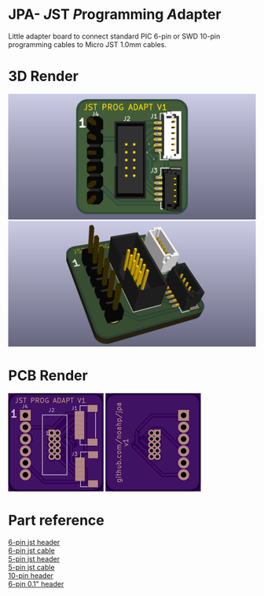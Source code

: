 # JPA- *J*ST *P*rogramming *A*dapter
Little adapter board to connect standard PIC 6-pin or SWD 10-pin programming cables to Micro JST 1.0mm cables.
# 3D Render
![top](https://raw.githubusercontent.com/noahp/jpa/master/kicad/3d_render_top.png)
![iso](https://raw.githubusercontent.com/noahp/jpa/master/kicad/3d_render_iso.png)
# PCB Render
![top](https://raw.githubusercontent.com/noahp/jpa/master/kicad/pcb_top.png)
![bottom](https://raw.githubusercontent.com/noahp/jpa/master/kicad/pcb_bottom.png)
# Part reference
[6-pin jst header](http://www.aliexpress.com/item/SM06B-SRSS-TB-LF-SN-CONN-RCPT-SR-6-POS-1-0MM-TIN-JST-Connectors-SM06BSRSSTBLFSN/1156361078.html)  
[6-pin jst cable](http://www.aliexpress.com/item/Wholesale-100pcs-Micro-JST-SH-1-0mm-Pitch-6-Pin-Female-Connector-with-Wire-jst-6pin/32299265934.html?spm=2114.01020208.3.160.fzax0q&ws_ab_test=searchweb201556_4_79_78_77_92_91_80,searchweb201644_5,searchweb201560_9)  
[5-pin jst header](http://www.digikey.com/product-detail/en/SM05B-SRSS-TB(LF)(SN)/455-1805-1-ND/926876)  
[5-pin jst cable](http://www.aliexpress.com/item/10pcs-Micro-JST-1-0mm-5pin-Connector-plug-with-wire/32506663955.html)  
[10-pin header](http://www.digikey.com/product-detail/en/3220-10-0100-00/1175-1627-ND/3883661)  
[6-pin 0.1" header](http://www.digikey.com/product-detail/en/SM06B-SRSS-TB(LF)(SN)/455-1806-1-ND/926877)
